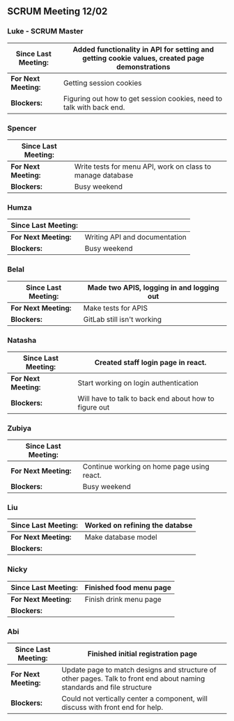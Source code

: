 ## SCRUM Meeting 12/02

### Luke - SCRUM Master
| Since Last Meeting: | Added functionality in API for setting and getting cookie values, created page demonstrations |
| --- | --- |
| **For Next Meeting:** | Getting session cookies |
| **Blockers:** | Figuring out how to get session cookies, need to talk with back end. |

### Spencer
| Since Last Meeting: |  |
| --- | --- |
| **For Next Meeting:** | Write tests for menu API, work on class to manage database |
| **Blockers:** | Busy weekend |

### Humza
| Since Last Meeting: |  |
| --- | --- |
| **For Next Meeting:** | Writing API and documentation |
| **Blockers:** | Busy weekend |

### Belal
| Since Last Meeting: | Made two APIS, logging in and logging out |
| --- | --- |
| **For Next Meeting:** | Make tests for APIS |
| **Blockers:** | GitLab still isn't working |

### Natasha
| Since Last Meeting: | Created staff login page in react. |
| --- | --- |
| **For Next Meeting:** | Start working on login authentication |
| **Blockers:** | Will have to talk to back end about how to figure out |

### Zubiya
| Since Last Meeting: |  |
| --- | --- |
| **For Next Meeting:** | Continue working on home page using react. |
| **Blockers:** | Busy weekend |

### Liu
| Since Last Meeting: | Worked on refining the databse |
| --- | --- |
| **For Next Meeting:** | Make database model |
| **Blockers:** |  |

### Nicky
| Since Last Meeting: | Finished food menu page |
| --- | --- |
| **For Next Meeting:** | Finish drink menu page |
| **Blockers:** |  |

### Abi
| Since Last Meeting: | Finished initial registration page |
| --- | --- |
| **For Next Meeting:** | Update page to match designs and structure of other pages. Talk to front end about naming standards and file structure |
| **Blockers:** | Could not vertically center a component, will discuss with front end for help. |
